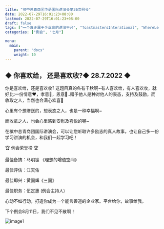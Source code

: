 ```yaml
---
title: "槟中总青商团华语国际讲演会第36次例会"
date: 2022-07-29T16:01:23+08:00
lastmod: 2022-07-29T16:01:23+08:00
draft: false
tags: ["一个真正属于企业家的讲演平台", "ToastmastersInterational", "WhereLeadersAreMade", "马明铨", "江天佑", "黄国辉", "伍定惠"]
categories: ["例会", "七月"]

menu:
  main:
    parent: "docs"
    weight: 10
---
```

## ◆ 你喜欢给， 还是喜欢收?◆ 28.7.2022 ◆ 

你是喜欢给，还是喜欢收? 这题目真的各有千秋啊~有人喜欢给，有人喜欢收，就好比:一份情意❤，孝意🌸，恩意🌻..赠予他人是种对他人的表态，支持及鼓励，而收取之人，当然也会满心欢喜🥰 

心里有个想赠送的，想表态之人，也是一种幸福啊~

而收拿之人，也会心里感到安慰及喜悦的喔~ 

在槟中总青商团国际讲演会，可以让您听取许多励志的真人故事，也让自己多一份学习讲演的机会，和我们一起学习吧！ 

🏆 例会荣誉榜 🏆

最佳备搞：马明铨 《理想的增值空间》

最佳评估：江天佑

最佳即兴：黄国辉《三国》

最佳职务：伍定惠 (例会主持人)

心动不如行动，打造你成为一个能言善道的企业家。平台给你，故事给我。

下个例会8月11日，我们不见不散啊！ 

![image1](/tmc/file/2022/7/36/1.jpg "image1")